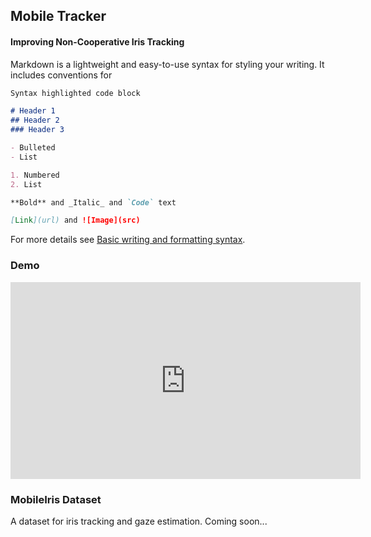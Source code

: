 









## Mobile Tracker
#### Improving Non-Cooperative Iris Tracking

Markdown is a lightweight and easy-to-use syntax for styling your writing. It includes conventions for

```markdown
Syntax highlighted code block

# Header 1
## Header 2
### Header 3

- Bulleted
- List

1. Numbered
2. List

**Bold** and _Italic_ and `Code` text

[Link](url) and ![Image](src)
```

For more details see [Basic writing and formatting syntax](https://docs.github.com/en/github/writing-on-github/getting-started-with-writing-and-formatting-on-github/basic-writing-and-formatting-syntax).

### Demo

<iframe width="560" height="315" src="https://www.youtube.com/embed/8KmEk8sQ_QA" title="YouTube video player" frameborder="0" allow="accelerometer; autoplay; clipboard-write; encrypted-media; gyroscope; picture-in-picture" allowfullscreen></iframe>

### MobileIris Dataset

A dataset for iris tracking and gaze estimation.
Coming soon...
